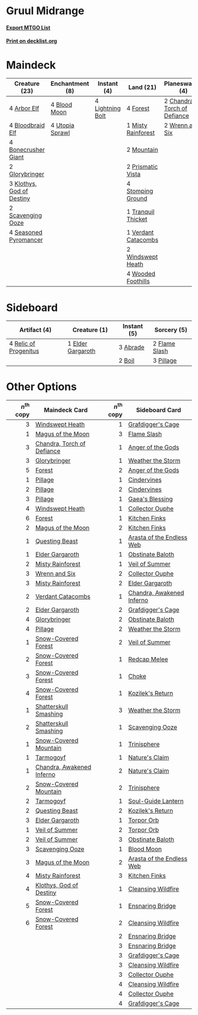 # Gruul Midrange

#### [Export MTGO List](../collection/Gruul%20Midrange/Gruul%20Midrange.txt)
#### [Print on decklist.org](http://decklist.org/?deckmain=4%09Arbor%20Elf%0A4%09Blood%20Moon%0A4%09Bloodbraid%20Elf%0A4%09Bonecrusher%20Giant%0A2%09Chandra,%20Torch%20of%20Defiance%0A4%09Forest%0A2%09Glorybringer%0A3%09Klothys,%20God%20of%20Destiny%0A4%09Lightning%20Bolt%0A1%09Misty%20Rainforest%0A2%09Mountain%0A2%09Prismatic%20Vista%0A2%09Scavenging%20Ooze%0A4%09Seasoned%20Pyromancer%0A4%09Stomping%20Ground%0A1%09Tranquil%20Thicket%0A4%09Utopia%20Sprawl%0A1%09Verdant%20Catacombs%0A2%09Windswept%20Heath%0A4%09Wooded%20Foothills%0A2%09Wrenn%20and%20Six&deckside=3%09Abrade%0A2%09Boil%0A1%09Elder%20Gargaroth%0A2%09Flame%20Slash%0A3%09Pillage%0A4%09Relic%20of%20Progenitus)
# Maindeck

|                                           Creature (23)                                            |                                     Enchantment (8)                                      |                                      Instant (4)                                       |                                          Land (21)                                           |                                           Planeswalker (4)                                            |
|----------------------------------------------------------------------------------------------------|------------------------------------------------------------------------------------------|----------------------------------------------------------------------------------------|----------------------------------------------------------------------------------------------|-------------------------------------------------------------------------------------------------------|
|4 [Arbor Elf](http://gatherer.wizards.com/Pages/Card/Details.aspx?multiverseid=442149)              |4 [Blood Moon](http://gatherer.wizards.com/Pages/Card/Details.aspx?multiverseid=45386)    |4 [Lightning Bolt](http://gatherer.wizards.com/Pages/Card/Details.aspx?multiverseid=806)|4 [Forest](http://gatherer.wizards.com/Pages/Card/Details.aspx?multiverseid=439860)           |2 [Chandra, Torch of Defiance](http://gatherer.wizards.com/Pages/Card/Details.aspx?multiverseid=417683)|
|4 [Bloodbraid Elf](http://gatherer.wizards.com/Pages/Card/Details.aspx?multiverseid=185053)         |4 [Utopia Sprawl](http://gatherer.wizards.com/Pages/Card/Details.aspx?multiverseid=442181)|                                                                                        |1 [Misty Rainforest](http://gatherer.wizards.com/Pages/Card/Details.aspx?multiverseid=405102) |2 [Wrenn and Six](http://gatherer.wizards.com/Pages/Card/Details.aspx?multiverseid=464166)             |
|4 [Bonecrusher Giant](http://gatherer.wizards.com/Pages/Card/Details.aspx?multiverseid=473077)      |                                                                                          |                                                                                        |2 [Mountain](http://gatherer.wizards.com/Pages/Card/Details.aspx?multiverseid=439859)         |                                                                                                       |
|2 [Glorybringer](http://gatherer.wizards.com/Pages/Card/Details.aspx?multiverseid=426836)           |                                                                                          |                                                                                        |2 [Prismatic Vista](http://gatherer.wizards.com/Pages/Card/Details.aspx?multiverseid=464193)  |                                                                                                       |
|3 [Klothys, God of Destiny](http://gatherer.wizards.com/Pages/Card/Details.aspx?multiverseid=476471)|                                                                                          |                                                                                        |4 [Stomping Ground](http://gatherer.wizards.com/Pages/Card/Details.aspx?multiverseid=405110)  |                                                                                                       |
|2 [Scavenging Ooze](http://gatherer.wizards.com/Pages/Card/Details.aspx?multiverseid=420783)        |                                                                                          |                                                                                        |1 [Tranquil Thicket](http://gatherer.wizards.com/Pages/Card/Details.aspx?multiverseid=220494) |                                                                                                       |
|4 [Seasoned Pyromancer](http://gatherer.wizards.com/Pages/Card/Details.aspx?multiverseid=464094)    |                                                                                          |                                                                                        |1 [Verdant Catacombs](http://gatherer.wizards.com/Pages/Card/Details.aspx?multiverseid=405113)|                                                                                                       |
|                                                                                                    |                                                                                          |                                                                                        |2 [Windswept Heath](http://gatherer.wizards.com/Pages/Card/Details.aspx?multiverseid=405115)  |                                                                                                       |
|                                                                                                    |                                                                                          |                                                                                        |4 [Wooded Foothills](http://gatherer.wizards.com/Pages/Card/Details.aspx?multiverseid=405116) |                                                                                                       |


# Sideboard

|                                          Artifact (4)                                          |                                        Creature (1)                                        |                                    Instant (5)                                    |                                      Sorcery (5)                                       |
|------------------------------------------------------------------------------------------------|--------------------------------------------------------------------------------------------|-----------------------------------------------------------------------------------|----------------------------------------------------------------------------------------|
|4 [Relic of Progenitus](http://gatherer.wizards.com/Pages/Card/Details.aspx?multiverseid=174824)|1 [Elder Gargaroth](http://gatherer.wizards.com/Pages/Card/Details.aspx?multiverseid=485502)|3 [Abrade](http://gatherer.wizards.com/Pages/Card/Details.aspx?multiverseid=430772)|2 [Flame Slash](http://gatherer.wizards.com/Pages/Card/Details.aspx?multiverseid=416914)|
|                                                                                                |                                                                                            |2 [Boil](http://gatherer.wizards.com/Pages/Card/Details.aspx?multiverseid=14630)   |3 [Pillage](http://gatherer.wizards.com/Pages/Card/Details.aspx?multiverseid=14755)     |


# Other Options

|*n*<sup>th</sup> copy|                                            Maindeck Card                                            |*n*<sup>th</sup> copy|                                           Sideboard Card                                           |
|--------------------:|-----------------------------------------------------------------------------------------------------|--------------------:|----------------------------------------------------------------------------------------------------|
|                    3|[Windswept Heath](http://gatherer.wizards.com/Pages/Card/Details.aspx?multiverseid=405115)           |                    1|[Grafdigger's Cage](http://gatherer.wizards.com/Pages/Card/Details.aspx?multiverseid=278452)        |
|                    1|[Magus of the Moon](http://gatherer.wizards.com/Pages/Card/Details.aspx?multiverseid=136152)         |                    3|[Flame Slash](http://gatherer.wizards.com/Pages/Card/Details.aspx?multiverseid=416914)              |
|                    3|[Chandra, Torch of Defiance](http://gatherer.wizards.com/Pages/Card/Details.aspx?multiverseid=417683)|                    1|[Anger of the Gods](http://gatherer.wizards.com/Pages/Card/Details.aspx?multiverseid=438682)        |
|                    3|[Glorybringer](http://gatherer.wizards.com/Pages/Card/Details.aspx?multiverseid=426836)              |                    1|[Weather the Storm](http://gatherer.wizards.com/Pages/Card/Details.aspx?multiverseid=464140)        |
|                    5|[Forest](http://gatherer.wizards.com/Pages/Card/Details.aspx?multiverseid=439860)                    |                    2|[Anger of the Gods](http://gatherer.wizards.com/Pages/Card/Details.aspx?multiverseid=438682)        |
|                    1|[Pillage](http://gatherer.wizards.com/Pages/Card/Details.aspx?multiverseid=14755)                    |                    1|[Cindervines](http://gatherer.wizards.com/Pages/Card/Details.aspx?multiverseid=457305)              |
|                    2|[Pillage](http://gatherer.wizards.com/Pages/Card/Details.aspx?multiverseid=14755)                    |                    2|[Cindervines](http://gatherer.wizards.com/Pages/Card/Details.aspx?multiverseid=457305)              |
|                    3|[Pillage](http://gatherer.wizards.com/Pages/Card/Details.aspx?multiverseid=14755)                    |                    1|[Gaea's Blessing](http://gatherer.wizards.com/Pages/Card/Details.aspx?multiverseid=417433)          |
|                    4|[Windswept Heath](http://gatherer.wizards.com/Pages/Card/Details.aspx?multiverseid=405115)           |                    1|[Collector Ouphe](http://gatherer.wizards.com/Pages/Card/Details.aspx?multiverseid=464107)          |
|                    6|[Forest](http://gatherer.wizards.com/Pages/Card/Details.aspx?multiverseid=439860)                    |                    1|[Kitchen Finks](http://gatherer.wizards.com/Pages/Card/Details.aspx?multiverseid=370458)            |
|                    2|[Magus of the Moon](http://gatherer.wizards.com/Pages/Card/Details.aspx?multiverseid=136152)         |                    2|[Kitchen Finks](http://gatherer.wizards.com/Pages/Card/Details.aspx?multiverseid=370458)            |
|                    1|[Questing Beast](http://gatherer.wizards.com/Pages/Card/Details.aspx?multiverseid=473133)            |                    1|[Arasta of the Endless Web](http://gatherer.wizards.com/Pages/Card/Details.aspx?multiverseid=476416)|
|                    1|[Elder Gargaroth](http://gatherer.wizards.com/Pages/Card/Details.aspx?multiverseid=485502)           |                    1|[Obstinate Baloth](http://gatherer.wizards.com/Pages/Card/Details.aspx?multiverseid=438745)         |
|                    2|[Misty Rainforest](http://gatherer.wizards.com/Pages/Card/Details.aspx?multiverseid=405102)          |                    1|[Veil of Summer](http://gatherer.wizards.com/Pages/Card/Details.aspx?multiverseid=466952)           |
|                    3|[Wrenn and Six](http://gatherer.wizards.com/Pages/Card/Details.aspx?multiverseid=464166)             |                    2|[Collector Ouphe](http://gatherer.wizards.com/Pages/Card/Details.aspx?multiverseid=464107)          |
|                    3|[Misty Rainforest](http://gatherer.wizards.com/Pages/Card/Details.aspx?multiverseid=405102)          |                    2|[Elder Gargaroth](http://gatherer.wizards.com/Pages/Card/Details.aspx?multiverseid=485502)          |
|                    2|[Verdant Catacombs](http://gatherer.wizards.com/Pages/Card/Details.aspx?multiverseid=405113)         |                    1|[Chandra, Awakened Inferno](http://gatherer.wizards.com/Pages/Card/Details.aspx?multiverseid=466881)|
|                    2|[Elder Gargaroth](http://gatherer.wizards.com/Pages/Card/Details.aspx?multiverseid=485502)           |                    2|[Grafdigger's Cage](http://gatherer.wizards.com/Pages/Card/Details.aspx?multiverseid=278452)        |
|                    4|[Glorybringer](http://gatherer.wizards.com/Pages/Card/Details.aspx?multiverseid=426836)              |                    2|[Obstinate Baloth](http://gatherer.wizards.com/Pages/Card/Details.aspx?multiverseid=438745)         |
|                    4|[Pillage](http://gatherer.wizards.com/Pages/Card/Details.aspx?multiverseid=14755)                    |                    2|[Weather the Storm](http://gatherer.wizards.com/Pages/Card/Details.aspx?multiverseid=464140)        |
|                    1|[Snow-Covered Forest](http://gatherer.wizards.com/Pages/Card/Details.aspx?multiverseid=121192)       |                    2|[Veil of Summer](http://gatherer.wizards.com/Pages/Card/Details.aspx?multiverseid=466952)           |
|                    2|[Snow-Covered Forest](http://gatherer.wizards.com/Pages/Card/Details.aspx?multiverseid=121192)       |                    1|[Redcap Melee](http://gatherer.wizards.com/Pages/Card/Details.aspx?multiverseid=473097)             |
|                    3|[Snow-Covered Forest](http://gatherer.wizards.com/Pages/Card/Details.aspx?multiverseid=121192)       |                    1|[Choke](http://gatherer.wizards.com/Pages/Card/Details.aspx?multiverseid=45431)                     |
|                    4|[Snow-Covered Forest](http://gatherer.wizards.com/Pages/Card/Details.aspx?multiverseid=121192)       |                    1|[Kozilek's Return](http://gatherer.wizards.com/Pages/Card/Details.aspx?multiverseid=407608)         |
|                    1|[Shatterskull Smashing](http://gatherer.wizards.com/Pages/Card/Details.aspx?multiverseid=491802)     |                    3|[Weather the Storm](http://gatherer.wizards.com/Pages/Card/Details.aspx?multiverseid=464140)        |
|                    2|[Shatterskull Smashing](http://gatherer.wizards.com/Pages/Card/Details.aspx?multiverseid=491802)     |                    1|[Scavenging Ooze](http://gatherer.wizards.com/Pages/Card/Details.aspx?multiverseid=420783)          |
|                    1|[Snow-Covered Mountain](http://gatherer.wizards.com/Pages/Card/Details.aspx?multiverseid=121233)     |                    1|[Trinisphere](http://gatherer.wizards.com/Pages/Card/Details.aspx?multiverseid=43545)               |
|                    1|[Tarmogoyf](http://gatherer.wizards.com/Pages/Card/Details.aspx?multiverseid=136142)                 |                    1|[Nature's Claim](http://gatherer.wizards.com/Pages/Card/Details.aspx?multiverseid=382316)           |
|                    1|[Chandra, Awakened Inferno](http://gatherer.wizards.com/Pages/Card/Details.aspx?multiverseid=466881) |                    2|[Nature's Claim](http://gatherer.wizards.com/Pages/Card/Details.aspx?multiverseid=382316)           |
|                    2|[Snow-Covered Mountain](http://gatherer.wizards.com/Pages/Card/Details.aspx?multiverseid=121233)     |                    2|[Trinisphere](http://gatherer.wizards.com/Pages/Card/Details.aspx?multiverseid=43545)               |
|                    2|[Tarmogoyf](http://gatherer.wizards.com/Pages/Card/Details.aspx?multiverseid=136142)                 |                    1|[Soul-Guide Lantern](http://gatherer.wizards.com/Pages/Card/Details.aspx?multiverseid=476488)       |
|                    2|[Questing Beast](http://gatherer.wizards.com/Pages/Card/Details.aspx?multiverseid=473133)            |                    2|[Kozilek's Return](http://gatherer.wizards.com/Pages/Card/Details.aspx?multiverseid=407608)         |
|                    3|[Elder Gargaroth](http://gatherer.wizards.com/Pages/Card/Details.aspx?multiverseid=485502)           |                    1|[Torpor Orb](http://gatherer.wizards.com/Pages/Card/Details.aspx?multiverseid=233069)               |
|                    1|[Veil of Summer](http://gatherer.wizards.com/Pages/Card/Details.aspx?multiverseid=466952)            |                    2|[Torpor Orb](http://gatherer.wizards.com/Pages/Card/Details.aspx?multiverseid=233069)               |
|                    2|[Veil of Summer](http://gatherer.wizards.com/Pages/Card/Details.aspx?multiverseid=466952)            |                    3|[Obstinate Baloth](http://gatherer.wizards.com/Pages/Card/Details.aspx?multiverseid=438745)         |
|                    3|[Scavenging Ooze](http://gatherer.wizards.com/Pages/Card/Details.aspx?multiverseid=420783)           |                    1|[Blood Moon](http://gatherer.wizards.com/Pages/Card/Details.aspx?multiverseid=45386)                |
|                    3|[Magus of the Moon](http://gatherer.wizards.com/Pages/Card/Details.aspx?multiverseid=136152)         |                    2|[Arasta of the Endless Web](http://gatherer.wizards.com/Pages/Card/Details.aspx?multiverseid=476416)|
|                    4|[Misty Rainforest](http://gatherer.wizards.com/Pages/Card/Details.aspx?multiverseid=405102)          |                    3|[Kitchen Finks](http://gatherer.wizards.com/Pages/Card/Details.aspx?multiverseid=370458)            |
|                    4|[Klothys, God of Destiny](http://gatherer.wizards.com/Pages/Card/Details.aspx?multiverseid=476471)   |                    1|[Cleansing Wildfire](http://gatherer.wizards.com/Pages/Card/Details.aspx?multiverseid=491777)       |
|                    5|[Snow-Covered Forest](http://gatherer.wizards.com/Pages/Card/Details.aspx?multiverseid=121192)       |                    1|[Ensnaring Bridge](http://gatherer.wizards.com/Pages/Card/Details.aspx?multiverseid=15866)          |
|                    6|[Snow-Covered Forest](http://gatherer.wizards.com/Pages/Card/Details.aspx?multiverseid=121192)       |                    2|[Cleansing Wildfire](http://gatherer.wizards.com/Pages/Card/Details.aspx?multiverseid=491777)       |
|                     |                                                                                                     |                    2|[Ensnaring Bridge](http://gatherer.wizards.com/Pages/Card/Details.aspx?multiverseid=15866)          |
|                     |                                                                                                     |                    3|[Ensnaring Bridge](http://gatherer.wizards.com/Pages/Card/Details.aspx?multiverseid=15866)          |
|                     |                                                                                                     |                    3|[Grafdigger's Cage](http://gatherer.wizards.com/Pages/Card/Details.aspx?multiverseid=278452)        |
|                     |                                                                                                     |                    3|[Cleansing Wildfire](http://gatherer.wizards.com/Pages/Card/Details.aspx?multiverseid=491777)       |
|                     |                                                                                                     |                    3|[Collector Ouphe](http://gatherer.wizards.com/Pages/Card/Details.aspx?multiverseid=464107)          |
|                     |                                                                                                     |                    4|[Cleansing Wildfire](http://gatherer.wizards.com/Pages/Card/Details.aspx?multiverseid=491777)       |
|                     |                                                                                                     |                    4|[Collector Ouphe](http://gatherer.wizards.com/Pages/Card/Details.aspx?multiverseid=464107)          |
|                     |                                                                                                     |                    4|[Grafdigger's Cage](http://gatherer.wizards.com/Pages/Card/Details.aspx?multiverseid=278452)        |


